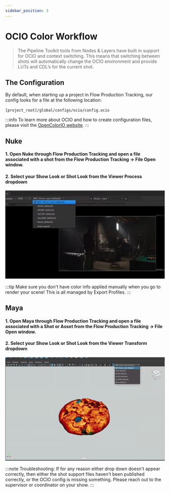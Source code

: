 ```yaml
---
sidebar_position: 3
---
```


# OCIO Color Workflow

> The Pipeline Toolkit tools from Nodes & Layers have built in support for OCIO and context switching. This means that switching between shots will automatically change the OCIO environment and provide LUTs and CDL’s for the current shot.

## The Configuration
By default, when starting up a project in Flow Production Tracking, our config looks for a file at the following location:

`[project_root]/global/configs/ocio/config.ocio`

:::info
To learn more about OCIO and how to create configuration files, please visit the [OpenColorIO website](https://opencolorio.org/).
:::

## Nuke

#### 1. Open Nuke through Flow Production Tracking and open a file associated with a shot from the Flow Production Tracking -> File Open window.

#### 2. Select your Show Look or Shot Look from the Viewer Process dropdown

![Nuke](./nuke2.png)

:::tip
Make sure you don't have color info applied manually when you go to render your scene! This is all managed by Export Profiles.
:::

## Maya

#### 1. Open Maya through Flow Production Tracking and open a file associated with a Shot or Asset from the Flow Production Tracking → File Open window.

#### 2. Select your Show Look or Shot Look from the Viewer Transform dropdown

![Maya](./maya2.png)

:::note
Troubleshooting: If for any reason either drop down doesn't appear correctly, then either the shot support files haven't been published correctly, or the OCIO config is missing something. Please reach out to the supervisor or coordinator on your show.
:::
